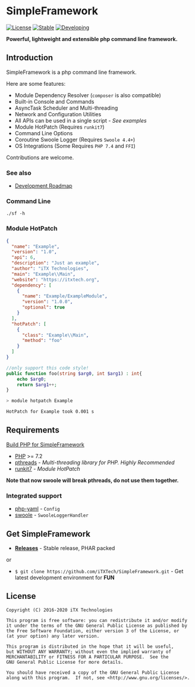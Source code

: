 # SimpleFramework

[![License](https://img.shields.io/github/license/iTXTech/SimpleFramework.svg)](https://github.com/iTXTech/SimpleFramework/blob/master/LICENSE)
[![Stable](https://img.shields.io/badge/stable-2.1.0(6)-brightgreen.svg)](https://github.com/iTXTech/SimpleFramework/releases/tag/v2.1.0)
[![Developing](https://img.shields.io/badge/dev-2.2.0(7)-blue.svg)]()

__Powerful, lightweight and extensible php command line framework.__

## Introduction

SimpleFramework is a php command line framework.

Here are some features:

* Module Dependency Resolver (`composer` is also compatible)
* Built-in Console and Commands
* AsyncTask Scheduler and Multi-threading
* Network and Configuration Utilities
* All APIs can be used in a single script - *See examples*
* Module HotPatch (Requires `runkit7`)
* Command Line Options
* Coroutine Swoole Logger (Requires `Swoole 4.4+`)
* OS Integrations (Some Requires `PHP 7.4` and `FFI`)

Contributions are welcome.

### See also

* [Development Roadmap](https://github.com/iTXTech/SimpleFramework/issues/3)

### Command Line

`./sf -h`

### Module HotPatch

```json
{
  "name": "Example",
  "version": "1.0",
  "api": 6,
  "description": "Just an example",
  "author": "iTX Technologies",
  "main": "Example\\Main",
  "website": "https://itxtech.org",
  "dependency": [
    {
      "name": "Example/ExampleModule",
      "version": "1.0.0",
      "optional": true
    }
  ],
  "hotPatch": [
    {
      "class": "Example\\Main",
      "method": "foo"
    }
  ]
}
```

```php
//only support this code style!
public function foo(string $arg0, int $arg1) : int{
    echo $arg0;
    return $arg1++;
}
```

```bash
> module hotpatch Example

HotPatch for Example took 0.001 s
```

## Requirements

[Build PHP for SimpleFramework](https://github.com/iTXTech/php-build-scripts)

* [PHP](https://secure.php.net/) >= 7.2
* [pthreads](https://github.com/krakjoe/pthreads) - *Multi-threading library for PHP. Highly Recommended*
* [runkit7](https://github.com/runkit7/runkit7) - *Module HotPatch*

**Note that now swoole will break pthreads, do not use them together.**

### Integrated support

* [php-yaml](https://github.com/php/pecl-file_formats-yaml) - `Config`
* [swoole](https://github.com/swoole/swoole-src) - `SwooleLoggerHandler`

## Get SimpleFramework

* __[Releases](https://github.com/iTXTech/SimpleFramework/releases)__ - Stable release, PHAR packed

or

* `$ git clone https://github.com/iTXTech/SimpleFramework.git` - Get latest development environment for **FUN**

## License

    Copyright (C) 2016-2020 iTX Technologies

	This program is free software: you can redistribute it and/or modify
	it under the terms of the GNU General Public License as published by
	the Free Software Foundation, either version 3 of the License, or
	(at your option) any later version.

	This program is distributed in the hope that it will be useful,
	but WITHOUT ANY WARRANTY; without even the implied warranty of
	MERCHANTABILITY or FITNESS FOR A PARTICULAR PURPOSE.  See the
	GNU General Public License for more details.

	You should have received a copy of the GNU General Public License
	along with this program.  If not, see <http://www.gnu.org/licenses/>.
